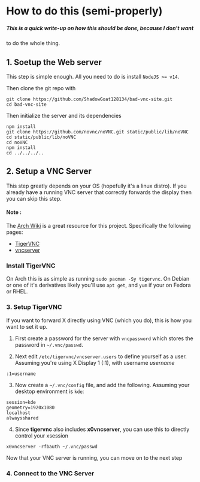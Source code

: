 # How to do this (semi-properly)

##### This is a quick write-up on how this should be done, because I don't want
to do the whole thing.

## 1. Soetup the Web server

This step is simple enough. All you need to do is install `NodeJS >= v14`.

Then clone the git repo with
```shell
git clone https://github.com/ShadowGoat128134/bad-vnc-site.git
cd bad-vnc-site
```

Then initialize the server and its dependencies
```shell
npm install
git clone https://github.com/novnc/noVNC.git static/public/lib/noVNC
cd static/public/lib/noVNC
cd noVNC
npm install
cd ../../../..
```

## 2. Setup a VNC Server

This step greatly depends on your OS (hopefully it's a linux distro). If you
already have a running VNC server that correctly forwards the display then you
can skip this step.

#### Note :
The [Arch Wiki](https://wiki.archlinux.org/) is a great resource for this 
project. Specifically the following pages:

- [TigerVNC](https://wiki.archlinux.org/title/TigerVNC)
- [vncserver](https://man.archlinux.org/man/vncserver.8)



### Install TigerVNC

On Arch this is as simple as running `sudo pacman -Sy tigervnc`. On Debian or
one of it's derivatives likely you'll use `apt get`, and `yum` if your on
Fedora or RHEL.

### 3. Setup TigerVNC

If you want to forward X directly using VNC (which you do), this is how you want
to set it up.

1. First create a password for the server with `vncpassword` which stores the
password in `~/.vnc/passwd`.

2. Next edit `/etc/tigervnc/vncserver.users` to define yourself as a user.
Assuming you're using X Display 1 (:1), with username *username*
```config
:1=username
```

3. Now create a `~/.vnc/config` file, and add the following. Assuming your
desktop environment is `kde`:
```config
session=kde
geometry=1920x1080
localhost
alwaysshared
```

4. Since **tigervnc** also includes **x0vncserver**, you can use this to 
directly control your xsession
```shell
x0vncserver -rfbauth ~/.vnc/passwd
```

Now that your VNC server is running, you can move on to the next step


### 4. Connect to the VNC Server
